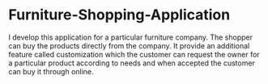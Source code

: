 # Furniture-Shopping-Application
I develop this application for a particular furniture company. The shopper can buy the products directly from the company. It provide an additional feature called customization which the customer can request the owner for a particular product according to needs and when accepted the customer can buy it through online.
